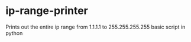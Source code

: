 # ip-range-printer
Prints out the entire ip range from 1.1.1.1 to 255.255.255.255 basic script in python
